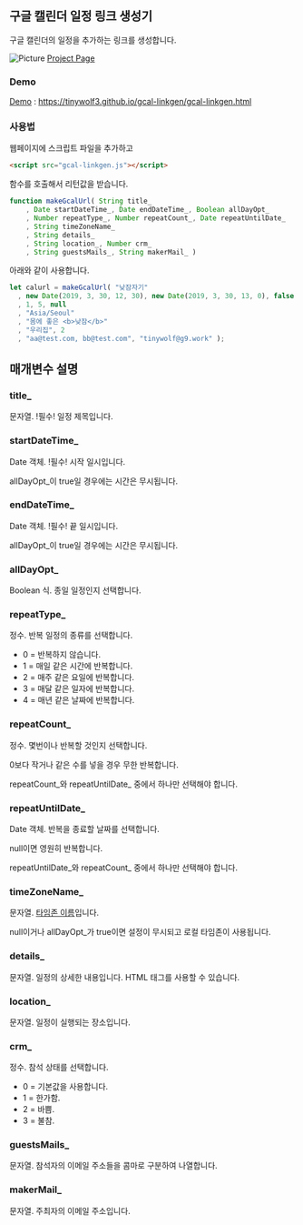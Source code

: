 ## 구글 캘린더 일정 링크 생성기

구글 캘린더의 일정을 추가하는 링크를 생성합니다.

![Picture](https://repository-images.githubusercontent.com/184148851/a13e9400-6b1c-11e9-8c97-7238a3933902)
[Project Page](https://tinywolf3.github.io/gcal-linkgen/)

### Demo

[Demo](https://tinywolf3.github.io/gcal-linkgen/gcal-linkgen.html) : https://tinywolf3.github.io/gcal-linkgen/gcal-linkgen.html

### 사용법

웹페이지에 스크립트 파일을 추가하고

```html
<script src="gcal-linkgen.js"></script>
```

함수를 호출해서 리턴값을 받습니다.

```javascript
function makeGcalUrl( String title_
	, Date startDateTime_, Date endDateTime_, Boolean allDayOpt_
	, Number repeatType_, Number repeatCount_, Date repeatUntilDate_
	, String timeZoneName_
	, String details_
	, String location_, Number crm_
	, String guestsMails_, String makerMail_ )
```

아래와 같이 사용합니다.

```javascript
let calurl = makeGcalUrl( "낮잠자기"
  , new Date(2019, 3, 30, 12, 30), new Date(2019, 3, 30, 13, 0), false
  , 1, 5, null
  , "Asia/Seoul"
  , "몸에 좋은 <b>낮잠</b>"
  , "우리집", 2
  , "aa@test.com, bb@test.com", "tinywolf@g9.work" );
```

## 매개변수 설명

### title_

문자열. !필수! 일정 제목입니다.

### startDateTime_

Date 객체. !필수! 시작 일시입니다.

allDayOpt_이 true일 경우에는 시간은 무시됩니다.

### endDateTime_

Date 객체. !필수! 끝 일시입니다.

allDayOpt_이 true일 경우에는 시간은 무시됩니다.

### allDayOpt_

Boolean 식. 종일 일정인지 선택합니다.

### repeatType_

정수. 반복 일정의 종류를 선택합니다.

* 0 = 반복하지 않습니다.
* 1 = 매일 같은 시간에 반복합니다.
* 2 = 매주 같은 요일에 반복합니다.
* 3 = 매달 같은 일자에 반복합니다.
* 4 = 매년 같은 날짜에 반복합니다.

### repeatCount_

정수. 몇번이나 반복할 것인지 선택합니다.

0보다 작거나 같은 수를 넣을 경우 무한 반복합니다.

repeatCount_와 repeatUntilDate_ 중에서 하나만 선택해야 합니다.

### repeatUntilDate_

Date 객체. 반복을 종료할 날짜를 선택합니다.

null이면 영원히 반복합니다.

repeatUntilDate_와 repeatCount_ 중에서 하나만 선택해야 합니다.

### timeZoneName_

문자열. [타임존 이름](https://en.wikipedia.org/wiki/List_of_tz_database_time_zones)입니다.

null이거나 allDayOpt_가 true이면 설정이 무시되고 로컬 타임존이 사용됩니다.

### details_

문자열. 일정의 상세한 내용입니다.
HTML 태그를 사용할 수 있습니다.

### location_

문자열. 일정이 실행되는 장소입니다.

### crm_

정수. 참석 상태를 선택합니다.

* 0 = 기본값을 사용합니다.
* 1 = 한가함.
* 2 = 바쁨.
* 3 = 불참.

### guestsMails_

문자열. 참석자의 이메일 주소들을 콤마로 구분하여 나열합니다.

### makerMail_

문자열. 주최자의 이메일 주소입니다.

